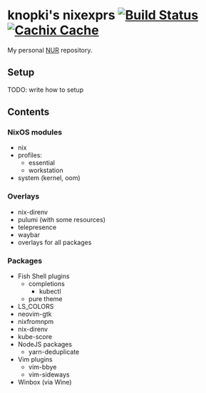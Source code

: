 # knopki's nixexprs [![Build Status](https://github.com/knopki/nixexprs/workflows/Release/badge.svg)](https://github.com/knopki/nixexprs/actions?workflow=Release) [![Cachix Cache](https://img.shields.io/badge/cachix-knopki--nixexprs-blue.svg)](https://knopki-nixexprs.cachix.org)

My personal [NUR](https://github.com/nix-community/NUR) repository.

## Setup

TODO: write how to setup

## Contents

### NixOS modules

- nix
- profiles:
  - essential
  - workstation
- system (kernel, oom)

### Overlays

- nix-direnv
- pulumi (with some resources)
- telepresence
- waybar
- overlays for all packages

### Packages

- Fish Shell plugins
  - completions
    - kubectl
  - pure theme
- LS_COLORS
- neovim-gtk
- nixfromnpm
- nix-direnv
- kube-score
- NodeJS packages
  - yarn-deduplicate
- Vim plugins
  - vim-bbye
  - vim-sideways
- Winbox (via Wine)
